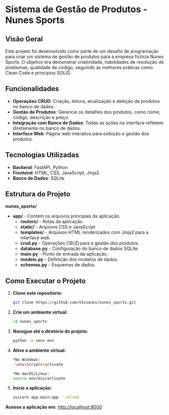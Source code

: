 # Sistema de Gestão de Produtos - Nunes Sports

## Visão Geral
Este projeto foi desenvolvido como parte de um desafio de programação para criar um sistema de gestão de produtos para a empresa fictícia Nunes Sports. O objetivo era demonstrar criatividade, habilidades de resolução de problemas, qualidade de código, seguindo as melhores práticas como Clean Code e princípios SOLID.

## Funcionalidades
- **Operações CRUD**: Criação, leitura, atualização e deleção de produtos no banco de dados.
- **Gestão de Produtos**: Gerencie os detalhes dos produtos, como nome, código, descrição e preço.
- **Integração com Banco de Dados**: Todas as ações na interface refletem diretamente no banco de dados.
- **Interface Web**: Página web interativa para exibição e gestão dos produtos.

## Tecnologias Utilizadas
- **Backend**: FastAPI, Python
- **Frontend**: HTML, CSS, JavaScript, Jinja2
- **Banco de Dados**: SQLite

## Estrutura do Projeto

**nunes_sports/** 

- **app/** - Contém os arquivos principais da aplicação.
  - **routers/** - Rotas da aplicação.
  - **static/** - Arquivos CSS e JavaScript
  - **templates/** - Arquivos HTML renderizados com Jinja2 para a interface web.
  - **crud.py** - Operações CRUD para a gestão dos produtos.
  - **database.py** - Configuração do banco de dados SQLite.
  - **main.py** - Ponto de entrada da aplicação.
  - **models.py** - Definição dos modelos de dados.
  - **schemas.py** - Esquemas de dados.


## Como Executar o Projeto

1. **Clone este repositório:**
   ```bash
   git clone https://github.com/V1vianes/nunes_sports.git

2. **Crie um ambiente virtual:**
   ``` bash
   cd nunes_sports

3. **Navegue até o diretório do projeto:**
   ```bash
   python -m venv env

4. **Ative o ambiente virtual:**
   ```bash
   *No Windows:
   .\env\Scripts\activate
   
   *No macOS/Linux:
   source env/bin/activate

5. **Inicie a aplicação:**
   ```bash
   uvicorn app.main:app --reload


**Acesse a aplicação em:** [http://localhost:8000](http://localhost:8000)
